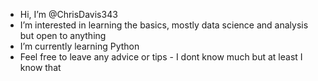 - Hi, I’m @ChrisDavis343
- I’m interested in learning the basics, mostly data science and analysis but open to anything
- I’m currently learning Python
- Feel free to leave any advice or tips - I dont know much but at least I know that

<!---
ChrisDavis343/ChrisDavis343 is a ✨ special ✨ repository because its `README.md` (this file) appears on your GitHub profile.
You can click the Preview link to take a look at your changes.
--->
